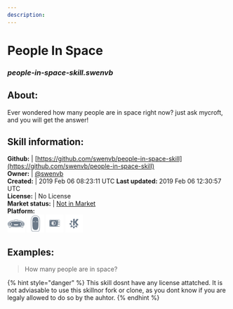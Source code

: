 ```yaml
---    
description:   
---    
```

# People In Space  
### _people-in-space-skill.swenvb_  
## About:  
Ever wondered how many people are in space right now? just ask mycroft, and you will get the answer!

## Skill information:  
**Github:** | [https://github.com/swenvb/people-in-space-skill](https://github.com/swenvb/people-in-space-skill)  
**Owner:** | [@swenvb](https://github.com/swenvb)  
**Created:** | 2019 Feb 06 08:23:11 UTC  **Last updated:** 2019 Feb 06 12:30:57 UTC  
**License:** | No License  
**Market status:** | [Not in Market](https://market.mycroft.ai/skill/)  
**Platform:**  
 ![](../.gitbook/assets/mark-1-icon.png)  ![](../.gitbook/assets/mark-2-icon.png)  ![](../.gitbook/assets/picroft-icon.png)  ![](../.gitbook/assets/kde.png)   
## Examples:  
> How many people are in space?  
  
{% hint style="danger" %}
This skill dosnt have any license attatched. It is not adviasable to use this skillnor fork or clone, as you dont know if you are legaly allowed to do so by the auhtor.
{% endhint %}
